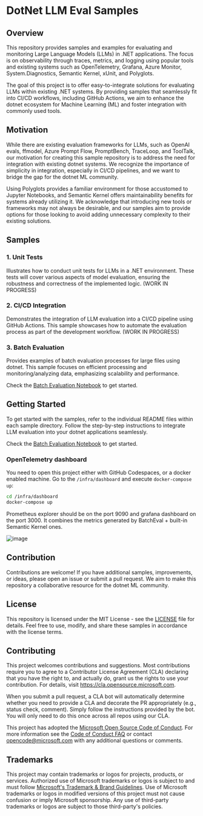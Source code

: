# DotNet LLM Eval Samples

## Overview

This repository provides samples and examples for evaluating and monitoring Large Language Models (LLMs) in .NET applications. The focus is on observability through traces, metrics, and logging using popular tools and existing systems such as OpenTelemetry, Grafana, Azure Monitor, System.Diagnostics, Semantic Kernel, xUnit, and Polyglots.

The goal of this project is to offer easy-to-integrate solutions for evaluating LLMs within existing .NET systems. By providing samples that seamlessly fit into CI/CD workflows, including GitHub Actions, we aim to enhance the dotnet ecosystem for Machine Learning (ML) and foster integration with commonly used tools.

## Motivation

While there are existing evaluation frameworks for LLMs, such as OpenAI evals, ffmodel, Azure Prompt Flow, PromptBench, TraceLoop, and ToolTalk, our motivation for creating this sample repository is to address the need for integration with existing dotnet systems. We recognize the importance of simplicity in integration, especially in CI/CD pipelines, and we want to bridge the gap for the dotnet ML community.

Using Polyglots provides a familiar environment for those accustomed to Jupyter Notebooks, and Semantic Kernel offers maintainability benefits for systems already utilizing it. We acknowledge that introducing new tools or frameworks may not always be desirable, and our samples aim to provide options for those looking to avoid adding unnecessary complexity to their existing solutions.

## Samples

### 1. Unit Tests

Illustrates how to conduct unit tests for LLMs in a .NET environment. These tests will cover various aspects of model evaluation, ensuring the robustness and correctness of the implemented logic. (WORK IN PROGRESS)

### 2. CI/CD Integration

Demonstrates the integration of LLM evaluation into a CI/CD pipeline using GitHub Actions. This sample showcases how to automate the evaluation process as part of the development workflow. (WORK IN PROGRESS)

### 3. Batch Evaluation

Provides examples of batch evaluation processes for large files using dotnet. This sample focuses on efficient processing and monitoring/analyzing data, emphasizing scalability and performance.

Check the [Batch Evaluation Notebook](/notebooks/batcheval.ipynb) to get started.

## Getting Started

To get started with the samples, refer to the individual README files within each sample directory. Follow the step-by-step instructions to integrate LLM evaluation into your dotnet applications seamlessly.

Check the [Batch Evaluation Notebook](/notebooks/batcheval.ipynb) to get started.

### OpenTelemetry dashboard

You need to open this project either with GitHub Codespaces, or a docker enabled machine. Go to the `/infra/dashboard` and execute `docker-compose up`:

```bash
cd /infra/dashboard
docker-compose up
```

Prometheus explorer should be on the port 9090 and grafana dashboard on the port 3000. It combines the metrics generated by BatchEval + built-in Semantic Kernel ones.

![image](https://github.com/microsoft/dotnet-llm-eval-samples/assets/952392/33c479ff-18f1-4f89-99e5-9511eaf77b1a)


## Contribution

Contributions are welcome! If you have additional samples, improvements, or ideas, please open an issue or submit a pull request. We aim to make this repository a collaborative resource for the dotnet ML community.

## License

This repository is licensed under the MIT License - see the [LICENSE](LICENSE) file for details. Feel free to use, modify, and share these samples in accordance with the license terms.

## Contributing

This project welcomes contributions and suggestions.  Most contributions require you to agree to a
Contributor License Agreement (CLA) declaring that you have the right to, and actually do, grant us
the rights to use your contribution. For details, visit https://cla.opensource.microsoft.com.

When you submit a pull request, a CLA bot will automatically determine whether you need to provide
a CLA and decorate the PR appropriately (e.g., status check, comment). Simply follow the instructions
provided by the bot. You will only need to do this once across all repos using our CLA.

This project has adopted the [Microsoft Open Source Code of Conduct](https://opensource.microsoft.com/codeofconduct/).
For more information see the [Code of Conduct FAQ](https://opensource.microsoft.com/codeofconduct/faq/) or
contact [opencode@microsoft.com](mailto:opencode@microsoft.com) with any additional questions or comments.

## Trademarks

This project may contain trademarks or logos for projects, products, or services. Authorized use of Microsoft 
trademarks or logos is subject to and must follow 
[Microsoft's Trademark & Brand Guidelines](https://www.microsoft.com/en-us/legal/intellectualproperty/trademarks/usage/general).
Use of Microsoft trademarks or logos in modified versions of this project must not cause confusion or imply Microsoft sponsorship.
Any use of third-party trademarks or logos are subject to those third-party's policies.
